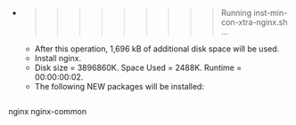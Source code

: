 * >>>>>>>>> Running inst-min-con-xtra-nginx.sh ...
  * After this operation, 1,696 kB of additional disk space will be used.
  * Install nginx.
  * Disk size = 3896860K. Space Used = 2488K. Runtime = 00:00:00:02.
  * The following NEW packages will be installed:
  ```bash
nginx nginx-common
  ```
